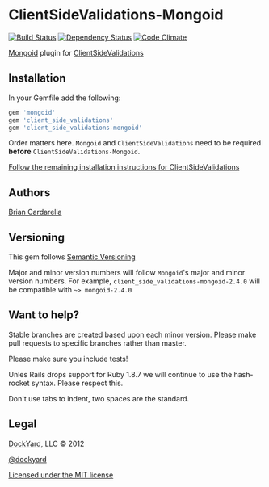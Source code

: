 # ClientSideValidations-Mongoid #

[![Build Status](https://secure.travis-ci.org/dockyard/client_side_valdiations-mongoid.png?branch=2-4-stable)](http://travis-ci.org/dockyard/client_side_valdiations-mongoid)
[![Dependency Status](https://gemnasium.com/dockyard/client_side_valdiations-mongoid.png?travis)](https://gemnasium.com/dockyard/client_side_valdiations-mongoid)
[![Code Climate](https://codeclimate.com/badge.png)](https://codeclimate.com/github/dockyard/client_side_valdiations-mongoid)

[Mongoid](https://github.com/mongoid/mongoid) plugin for [ClientSideValidations](https://github.com/bcardarella/client_side_validations)

## Installation ##

In your Gemfile add the following:

```ruby
gem 'mongoid'
gem 'client_side_validations'
gem 'client_side_validations-mongoid'
```

Order matters here. `Mongoid` and `ClientSideValidations` need to be
required **before** `ClientSideValidations-Mongoid`.

[Follow the remaining installation instructions for ClientSideValidations](https://github.com/bcardarella/client_side_validations/README.markdown)

## Authors ##

[Brian Cardarella](http://twitter.com/bcardarella)

## Versioning ##

This gem follows [Semantic Versioning](http://semver.org)

Major and minor version numbers will follow `Mongoid`'s major and
minor version numbers. For example,
`client_side_validations-mongoid-2.4.0` will be compatible with
`~> mongoid-2.4.0`

## Want to help? ##

Stable branches are created based upon each minor version. Please make
pull requests to specific branches rather than master.

Please make sure you include tests!

Unles Rails drops support for Ruby 1.8.7 we will continue to use the
hash-rocket syntax. Please respect this.

Don't use tabs to indent, two spaces are the standard.

## Legal ##

[DockYard](http://dockyard.com), LLC &copy; 2012

[@dockyard](http://twitter.com/dockyard)

[Licensed under the MIT license](http://www.opensource.org/licenses/mit-license.php)

